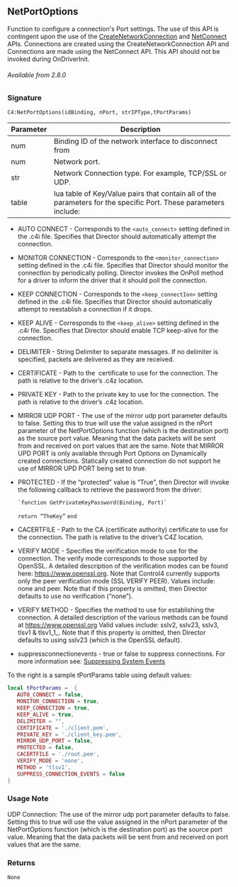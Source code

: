## NetPortOptions

Function to configure a connection's Port settings.  The use of this API is contingent upon the use of the [CreateNetworkConnection][1] and [NetConnect][2] APIs. Connections are created using the CreateNetworkConnection API and Connections are made using the NetConnect API. This API should not be invoked during OnDriverInit.

###### Available from 2.8.0

### Signature

`C4:NetPortOptions(idBinding, nPort, strIPType,tPortParams)`


| Parameter | Description |
| --- | --- |
| num | Binding ID of the network interface to disconnect from |
| num | Network port. |
| str | Network Connection type. For example, TCP/SSL or UDP. |
| table | lua table of Key/Value pairs that contain all of the parameters for the specific Port. These parameters include: |

- AUTO CONNECT - Corresponds to the `<auto_connect>` setting defined in the .c4i file. Specifies that Director should automatically attempt the connectIon.

- MONITOR CONNECTION - Corresponds to the `<monitor_connection>` setting defined in the .c4i file. Specifies that Director should monitor the connectIon by periodically polling. Director invokes the OnPoll method for a driver to inform the driver that it should poll the connectIon.

- KEEP CONNECTION - Corresponds to the `<keep_connectIon>` setting defined in the .c4i file. Specifies that Director should automatically attempt to reestablish a connectIon if it drops.

- KEEP ALIVE - Corresponds to the `<keep_alive>` setting defined in the .c4i file. Specifies that Director should enable TCP keep-alive for the connectIon.

- DELIMITER - String Delimiter to separate messages. If no delimiter is specified, packets are delivered as they are received.

- CERTIFICATE - Path to the  certificate to use for the connection. The path is relative to the driver’s .c4z location.

- PRIVATE KEY - Path to the private key to use for the connection. The path is relative to the driver’s .c4z location.

- MIRROR UDP PORT - The use of the mirror udp port parameter defaults to false. Setting this to true will use the value assigned in the nPort parameter of the  NetPortOptions function (which is the destination port) as the source port value. Meaning that the data packets will be sent from and received on port  values that are the same. Note that MIRROR UPD PORT is only available through Port Options on Dynamically created connections. Statically created connection do not support he use of MIRROR UPD PORT being set to true.

- PROTECTED - If the “protected” value is “True”, then Director will invoke the following callback to retrieve the password from the driver:

	  `function GetPrivateKeyPassword(Binding, Port)`
	 `return “TheKey”`
	  `end`

- CACERTFILE - Path to the CA (certificate authority) certificate to use for the connection. The path is relative to the driver’s C4Z location.

- VERIFY MODE - Specifies the verification mode to use for the connection. The verify mode corresponds to those supported by OpenSSL. A detailed description of the verification modes can be found here: https://www.openssl.org. Note that Control4 currently supports only the peer verification mode (SSL VERIFY PEER). Values include: none and peer. Note that if this property is omitted, then Director defaults to use no verification (“none”).

- VERIFY METHOD - Specifies the method to use for establishing the connection. A detailed description of the various methods can be found at https://www.openssl.org Valid values include: sslv2, sslv23, sslv3, tlsv1 &  tlsv1\_1\_. Note that if this property is omitted, then Director defaults to using sslv23 (which is the OpenSSL default).

- suppressconnectionevents - true or false to suppress connections. For more information see: [Suppressing System Events][3]

To the right is a sample tPortParams table using default values:

```lua
local tPortParams =  {
   AUTO_CONNECT = false,
   MONITOR_CONNECTION = true,
   KEEP_CONNECTION = true,
   KEEP_ALIVE = true,
   DELIMITER = "",
   CERTIFICATE = './client.pem',
   PRIVATE_KEY = './client_key.pem',
   MIRROR_UDP_PORT = false,
   PROTECTED = false,
   CACERTFILE = './root.pem',
   VERIFY_MODE = 'none',
   METHOD = 'tlsv1',
   SUPPRESS_CONNECTION_EVENTS = false
}
```


### Usage Note

UDP Connection: The use of the mirror udp port parameter defaults to false. Setting this to true will use the value assigned in the nPort parameter of the NetPortOptions function (which is the destination port) as the source port value. Meaning that the data packets will be sent from and received on port values that are the same.


### Returns

`None`

[1]:	https://snap-one.github.io/docs-driverworks-api/#createnetworkconnection
[2]:	https://snap-one.github.io/docs-driverworks-api/#createnetworkconnection
[3]:	https://snap-one.github.io/docs-driverworks-api/#suppressing-system-events